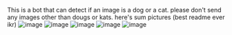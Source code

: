 This is a bot that can detect if an image is a dog or a cat.
please don't send any images other than dougs or kats.
here's sum pictures
(best readme ever ikr)
![image](https://github.com/entername3169/AI-bot/assets/99502946/c223bc07-3f53-4a31-b5f0-26a7583e274b)
![image](https://github.com/entername3169/AI-bot/assets/99502946/7cb243be-7c9a-4f15-8937-5b6b3788d8a5)
![image](https://github.com/entername3169/AI-bot/assets/99502946/7d184beb-6736-49f2-81db-135c01d9484f)
![image](https://github.com/entername3169/AI-bot/assets/99502946/ca3298a9-104c-47e4-9ca6-513601858c95)
![image](https://github.com/entername3169/AI-bot/assets/99502946/55c604b8-84d2-49f0-8792-f12d338a8831)

